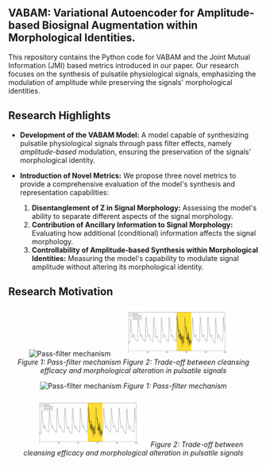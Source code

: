 ## VABAM: Variational Autoencoder for Amplitude-based Biosignal Augmentation within Morphological Identities.

This repository contains the Python code for VABAM and the Joint Mutual Information (JMI) based metrics introduced in our paper. Our research focuses on the synthesis of pulsatile physiological signals, emphasizing the modulation of amplitude while preserving the signals' morphological identities.

## Research Highlights

- **Development of the VABAM Model:** A model capable of synthesizing pulsatile physiological signals through pass filter effects, namely *amplitude-based* modulation, ensuring the preservation of the signals' morphological identity.

- **Introduction of Novel Metrics:** We propose three novel metrics to provide a comprehensive evaluation of the model's synthesis and representation capabilities:
  1. **Disentanglement of Z in Signal Morphology:** Assessing the model's ability to separate different aspects of the signal morphology.
  2. **Contribution of Ancillary Information to Signal Morphology:** Evaluating how additional (conditional) information affects the signal morphology.
  3. **Controllability of Amplitude-based Synthesis within Morphological Identities:** Measuring the model's capability to modulate signal amplitude without altering its morphological identity.
 

## Research Motivation
<p align="center">
  <img src="https://github.com/JunetaeKim/VABAM/blob/main/Figures/signal_filter_animation.gif" width="50%" alt="Pass-filter mechanism">
  &#32; <!-- This is an HTML entity for space to provide some spacing between the images -->
  <img src="https://github.com/JunetaeKim/VABAM/blob/main/Figures/processing_animation.gif" width="50%" alt="Trade-off between cleansing efficacy and morphological alteration in pulsatile signals">
  <br>
  <em>Figure 1: Pass-filter mechanism</em>
  &#32; <!-- More spacing -->
  <em>Figure 2: Trade-off between cleansing efficacy and morphological alteration in pulsatile signals</em>
</p>

<p align="center">
  <img src="https://github.com/JunetaeKim/VABAM/blob/main/Figures/signal_filter_animation.gif" width="50%" alt="Pass-filter mechanism">
  <em>Figure 1: Pass-filter mechanism</em>
</p>
<p align="center">
  <img src="https://github.com/JunetaeKim/VABAM/blob/main/Figures/processing_animation.gif" width="50%" alt="Trade-off between cleansing efficacy and morphological alteration in pulsatile signals">
  <em>Figure 2: Trade-off between cleansing efficacy and morphological alteration in pulsatile signals</em>
</p>
</p>
